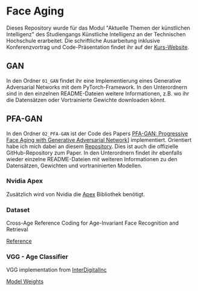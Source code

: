 # Face Aging

Dieses Repository wurde für das Modul "Aktuelle Themen der künstlichen Intelligenz" des Studiengangs Künstliche Intelligenz an der Technischen Hochschule erarbeitet. Die schriftliche Ausarbeitung inklusive Konferenzvortrag und Code-Präsentation findet ihr auf der [Kurs-Website](https://ki-seminar.github.io/23s/Themen/Face-Aging/).

## GAN

In den Ordner `01_GAN` findet ihr eine Implementierung eines Generative Adversarial Networks mit dem PyTorch-Framework. In den Unterordnern sind in den einzelnen README-Dateien weitere Informationen, z.B. wo ihr die Datensätzen oder Vortrainierte Gewichte downloaden könnt.

## PFA-GAN

In den Ordner `02_PFA-GAN` ist der Code des Papers [PFA-GAN: Progressive Face Aging with Generative Adversarial Network](https://arxiv.org/abs/2012.03459)] implementiert. Orientiert habe ich mich dabei an diesem [Repository](https://github.com/Hzzone/PFA-GAN). Dies ist auch die  offizielle GitHub-Repository zum Paper. In den Unterordnern findet ihr ebenfalls wieder einzelne README-Dateien mit weiteren Informationen zu den Datensätzen, Gewichten und vortraninierten Modellen.

### Nvidia Apex

Zusätzlich wird von Nvidia die [Apex](https://github.com/NVIDIA/apex) Bibliothek benötigt. 

### Dataset

Cross-Age Reference Coding for Age-Invariant Face Recognition and Retrieval

[Reference](https://bcsiriuschen.github.io/CARC/)

### VGG - Age Classifier

VGG implementation from [InterDigitalInc](https://github.com/InterDigitalInc/HRFAE/blob/master/nets.py)

[Model Weights](https://www.robots.ox.ac.uk/~albanie/pytorch-models.html)
